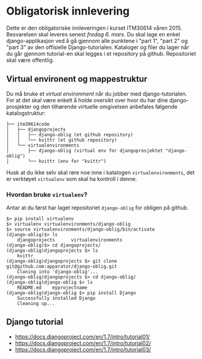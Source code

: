 # Obligatorisk innlevering

Dette er den obligatoriske innleveringen i kurset ITM30614 våren 2015. Besvarelsen skal leveres senest *fredag 6. mars*. Du skal lage en enkel django-applikasjon ved å gå gjennom alle punktene i "part 1", "part 2" og "part 3" av den offisielle Django-tutorialen. Kataloger og filer du lager når du går gjennom tutorial-en skal legges i et repository på github. Repositoriet skal være offentlig. 


## Virtual environent og mappestruktur

Du må bruke et _virtual environment_ når du jobber med django-tutorialen. For at det skal være enkelt å holde oversikt over hvor du har dine django-prosjekter og den tilhørende virtuelle omgivelsen anbefales følgende katalogstruktur:

    ├── itm30614code
    │   ├── djangoprojects
    │   │   ├── django-oblig (et github repository)
    │   │   └── kvittr (et github repository)
    │   └── virtualenvironments
    │       ├── django-oblig (virtual env for djangoprosjektet "django-oblig")
    │       └── kvittr (env for "kvittr")

Husk at du ikke selv skal røre noe inne i katalogen `virtualenvironments`, det er verktøyet `virtualenv` som skal ha kontroll i denne.

### Hvordan bruke `virtualenv`?

Antar at du først har laget repositoriet `django-oblig` for obligen på github.

    $> pip install virtualenv
    $> virtualenv virtualenvironments/django-oblig
    $> source virtualenvironments/django-oblig/bin/activate
    (django-oblig)$> ls
        djangoprojects      virtualenvironments
    (django-oblig)$> cd djangoprojects/
    (django-oblig)djangoprojects $> ls
        kvittr
    (django-oblig)djangoprojects $> git clone git@github.com:apparator/django-oblig.git
        Cloning into 'django-oblig'...
    (django-oblig)djangoprojects $> cd django-oblig/
    (django-oblig)django-oblig $> ls
        README.md    myprojectname
    (django-oblig)django-oblig $> pip install Django
        Successfully installed Django
        Cleaning up...


## Django tutorial

* https://docs.djangoproject.com/en/1.7/intro/tutorial01/
* https://docs.djangoproject.com/en/1.7/intro/tutorial02/
* https://docs.djangoproject.com/en/1.7/intro/tutorial03/
